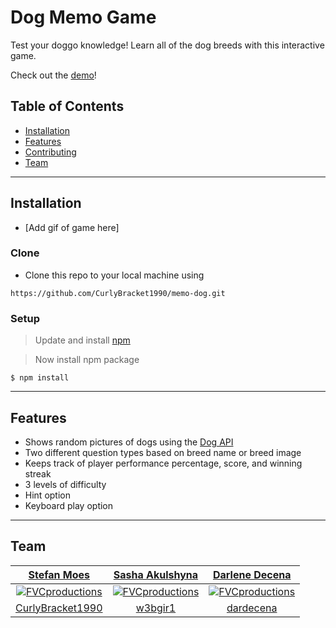 # Dog Memo Game
Test your doggo knowledge!
Learn all of the dog breeds with this interactive game. 

Check out the [demo](https://memo-dog.netlify.com/)!

## Table of Contents 

- [Installation](#installation)
- [Features](#features)
- [Contributing](#contributing)
- [Team](#team)

---

## Installation

- [Add gif of game here]

### Clone

- Clone this repo to your local machine using 

`https://github.com/CurlyBracket1990/memo-dog.git`

### Setup

> Update and install [npm](https://www.npmjs.com/get-npm)

> Now install npm package

```shell
$ npm install
```

---

## Features

- Shows random pictures of dogs using the [Dog API](https://dog.ceo/dog-api/)
- Two different question types based on breed name or breed image
- Keeps track of player performance percentage, score, and winning streak
- 3 levels of difficulty
- Hint option 
- Keyboard play option

---

## Team

| <a href="https://github.com/CurlyBracket1990" target="_blank">Stefan Moes</a> | <a href="https://github.com/w3bgir1" target="_blank">Sasha Akulshyna</a> | <a href="https://github.com/dardecena" target="_blank">Darlene Decena</a> |
| :---: |:---:| :---:|
| [![FVCproductions](https://avatars3.githubusercontent.com/u/39054285?s=460&v=4?s=200)](http://fvcproductions.com)    | [![FVCproductions](https://avatars3.githubusercontent.com/u/47144624?s=460&v=4?s=200)](http://fvcproductions.com) | [![FVCproductions](https://avatars3.githubusercontent.com/u/13142796?s=460&v=4?s=200)](http://fvcproductions.com)  |
| <a href="https://github.com/CurlyBracket1990" target="_blank">CurlyBracket1990</a> | <a href="https://github.com/w3bgir1" target="_blank">w3bgir1</a> | <a href="https://github.com/dardecena" target="_blank">dardecena</a> |

